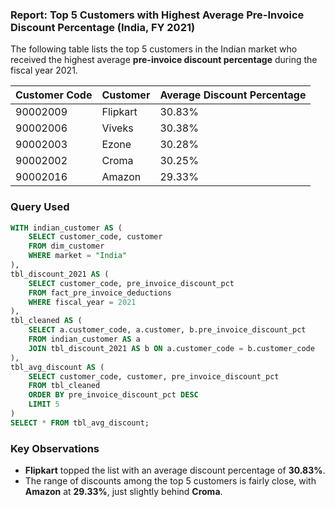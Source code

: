 ### Report: Top 5 Customers with Highest Average Pre-Invoice Discount Percentage (India, FY 2021)

The following table lists the top 5 customers in the Indian market who received the highest average **pre-invoice discount percentage** during the fiscal year 2021.

| **Customer Code** | **Customer** | **Average Discount Percentage** |
|--------------------|--------------|----------------------------------|
| 90002009          | Flipkart     | 30.83%                          |
| 90002006          | Viveks       | 30.38%                          |
| 90002003          | Ezone        | 30.28%                          |
| 90002002          | Croma        | 30.25%                          |
| 90002016          | Amazon       | 29.33%                          |

### Query Used

```sql
WITH indian_customer AS (
    SELECT customer_code, customer
    FROM dim_customer
    WHERE market = "India"
),
tbl_discount_2021 AS (		
    SELECT customer_code, pre_invoice_discount_pct
    FROM fact_pre_invoice_deductions
    WHERE fiscal_year = 2021
),
tbl_cleaned AS (
    SELECT a.customer_code, a.customer, b.pre_invoice_discount_pct
    FROM indian_customer AS a
    JOIN tbl_discount_2021 AS b ON a.customer_code = b.customer_code
), 
tbl_avg_discount AS (
    SELECT customer_code, customer, pre_invoice_discount_pct
    FROM tbl_cleaned
    ORDER BY pre_invoice_discount_pct DESC
    LIMIT 5
)
SELECT * FROM tbl_avg_discount;
```

### Key Observations

- **Flipkart** topped the list with an average discount percentage of **30.83%**.
- The range of discounts among the top 5 customers is fairly close, with **Amazon** at **29.33%**, just slightly behind **Croma**.
